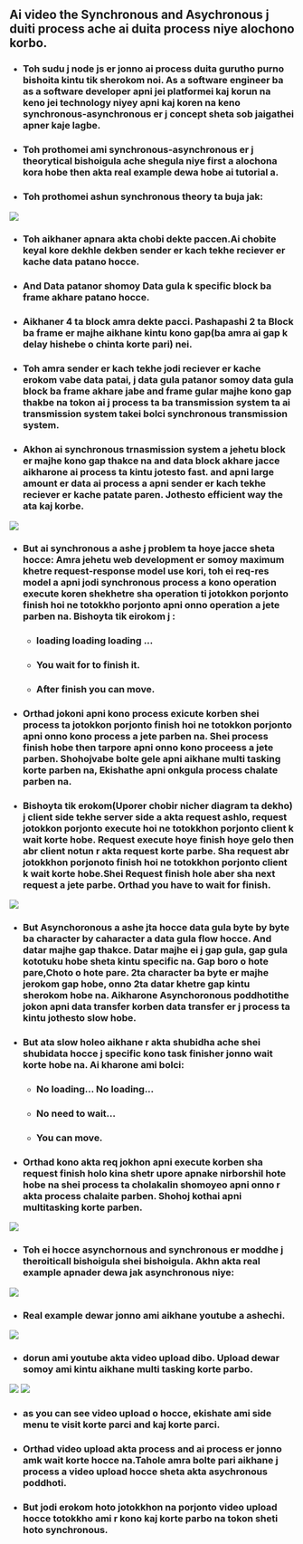 ## **Ai video the Synchronous and Asychronous j duiti process ache ai duita process niye alochono korbo.**
- ### Toh sudu j node js er jonno ai process duita gurutho purno bishoita kintu tik sherokom noi. As a software engineer ba as a software developer apni jei platformei kaj korun na keno jei technology niyey apni kaj koren na keno synchronous-asynchronous er j concept sheta sob jaigathei apner kaje lagbe.

- ### Toh prothomei ami synchronous-asynchronous er j theorytical bishoigula ache shegula niye first a alochona kora hobe then akta real example dewa hobe ai tutorial a.

- ### Toh prothomei ashun synchronous theory ta buja jak:
![](./images/1.png)
- ### Toh aikhaner apnara akta chobi dekte paccen.Ai chobite keyal kore dekhle dekben sender er kach tekhe reciever er kache data patano hocce.
- ### And  Data patanor shomoy Data gula k specific block ba frame akhare patano hocce.
- ### Aikhaner 4 ta block amra dekte pacci. Pashapashi 2 ta Block ba frame er majhe aikhane kintu kono gap(ba amra ai gap k delay hishebe o chinta korte pari) nei.
- ### Toh amra sender er kach tekhe jodi reciever er kache erokom vabe data patai, j data gula patanor somoy data gula block ba frame akhare jabe and frame gular majhe kono gap thakbe na tokon ai j process ta ba transmission system ta ai transmission system takei bolci synchronous transmission system.
- ### Akhon ai synchronous trnasmission system a jehetu block er majhe kono gap thakce na and data block akhare jacce aikharone ai process ta kintu jotesto fast. and apni large amount er data ai process a apni sender er kach tekhe reciever er kache patate paren. Jothesto efficient way the ata kaj korbe.
![](./images/2.png)
- ### But ai synchronous a ashe j problem ta hoye jacce sheta hocce: Amra jehetu web development er somoy maximum khetre request-response model use kori, toh ei req-res model a apni jodi synchronous process a kono operation execute koren shekhetre sha operation ti jotokkon porjonto finish hoi ne totokkho porjonto apni onno operation a jete parben na. Bishoyta tik eirokom j :
    - ### loading loading loading ... 
    - ### You wait for to finish it.
    - ### After finish you can move.
- ### Orthad jokoni apni kono process exicute korben shei process ta jotokkon porjonto finish hoi ne totokkon porjonto apni onno kono process a jete parben na. Shei process finish hobe then tarpore apni onno kono proceess a jete parben. Shohojvabe bolte gele apni aikhane multi tasking korte parben na, Ekishathe apni onkgula process chalate parben na.
- ### Bishoyta tik erokom(Uporer chobir nicher diagram ta dekho) j client side tekhe server side a akta request ashlo, request jotokkon porjonto execute hoi ne totokkhon porjonto client k wait korte hobe. Request execute hoye finish hoye gelo then abr client notun r akta request korte parbe. Sha request abr jotokkhon porjonoto finish hoi ne totokkhon porjonto client k wait korte hobe.Shei Request finish hole  aber sha next request a jete parbe. Orthad you have to wait for finish.
![](./images/3.png)
- ### But Asynchoronous a ashe jta hocce data gula byte by byte ba character by caharacter a data gula flow hocce. And datar majhe gap thakce. Datar majhe ei j gap gula, gap gula kototuku hobe sheta kintu specific na. Gap boro o hote pare,Choto o hote pare. 2ta character ba byte er majhe jerokom gap hobe, onno 2ta datar khetre gap kintu sherokom hobe na. Aikharone  Asynchoronous poddhotithe jokon apni data transfer korben data transfer er j process ta kintu jothesto slow hobe.
- ### But ata slow holeo aikhane r akta shubidha ache shei shubidata hocce j specific kono task finisher jonno wait korte hobe na. Ai kharone ami bolci:
    - ### No loading... No loading...
    - ### No need to wait...
    - ### You can move.
- ### Orthad kono akta req jokhon apni execute korben sha request finish holo kina shetr upore apnake nirborshil hote hobe na shei process ta cholakalin shomoyeo apni onno r akta process chalaite parben. Shohoj kothai apni multitasking korte parben.       
![](./images/4.png)
- ### Toh ei hocce asynchornous and synchronous er moddhe j theroiticall bishoigula shei bishoigula. Akhn akta real example apnader dewa jak asynchronous niye:
![](./images/8.png)
- ### Real example dewar jonno ami aikhane youtube a ashechi.
![](./images/5.png)
- ### dorun ami youtube akta video upload dibo. Upload dewar somoy ami kintu aikhane multi tasking korte parbo.
![](./images/6.png)
![](./images/7.png)
- ### as you can see video upload o hocce, ekishate ami side menu te visit korte parci and kaj korte parci. 
- ### Orthad video upload akta process and ai process er jonno amk wait korte hocce na.Tahole amra bolte pari aikhane j process a video upload hocce sheta akta asychronous poddhoti.
- ### But jodi erokom hoto jotokkhon na porjonto video upload hocce totokkho ami r kono kaj korte parbo na tokon sheti hoto synchronous.